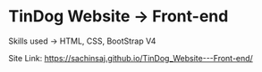 # TinDog Website -> Front-end


Skills used -> HTML, CSS, BootStrap V4

Site Link: https://sachinsaj.github.io/TinDog_Website---Front-end/ 
